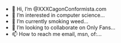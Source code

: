 - 👋 Hi, I’m @XXXCagonConformista.com
- 👀 I’m interested in computer science...
- 🌱 I’m currently smoking weed...
- 💞️ I’m looking to collaborate on Only Fans...
- 📫 How to reach me email, msn, of:...

<!---
CagonConformista/CagonConformista is a ✨ special ✨bitch repository because its `LEAME.me` (this file) appears on your PornHub profile.
You can dunce your changes.
--->
